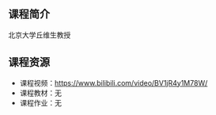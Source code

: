 ## 课程简介

北京大学丘维生教授




## 课程资源

- 课程视频：https://www.bilibili.com/video/BV1jR4y1M78W/
- 课程教材：无
- 课程作业：无
